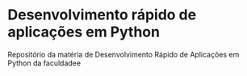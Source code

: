 # Desenvolvimento rápido de aplicações em Python
Repositório da matéria de Desenvolvimento Rápido de Aplicações em Python da faculdadee
